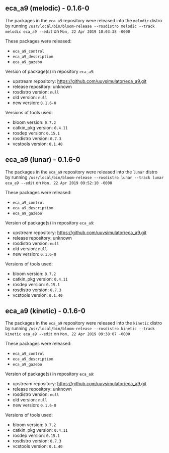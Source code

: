 ## eca_a9 (melodic) - 0.1.6-0

The packages in the `eca_a9` repository were released into the `melodic` distro by running `/usr/local/bin/bloom-release --rosdistro melodic --track melodic eca_a9 --edit` on `Mon, 22 Apr 2019 10:03:38 -0000`

These packages were released:
- `eca_a9_control`
- `eca_a9_description`
- `eca_a9_gazebo`

Version of package(s) in repository `eca_a9`:

- upstream repository: https://github.com/uuvsimulator/eca_a9.git
- release repository: unknown
- rosdistro version: `null`
- old version: `null`
- new version: `0.1.6-0`

Versions of tools used:

- bloom version: `0.7.2`
- catkin_pkg version: `0.4.11`
- rosdep version: `0.15.1`
- rosdistro version: `0.7.3`
- vcstools version: `0.1.40`


## eca_a9 (lunar) - 0.1.6-0

The packages in the `eca_a9` repository were released into the `lunar` distro by running `/usr/local/bin/bloom-release --rosdistro lunar --track lunar eca_a9 --edit` on `Mon, 22 Apr 2019 09:52:10 -0000`

These packages were released:
- `eca_a9_control`
- `eca_a9_description`
- `eca_a9_gazebo`

Version of package(s) in repository `eca_a9`:

- upstream repository: https://github.com/uuvsimulator/eca_a9.git
- release repository: unknown
- rosdistro version: `null`
- old version: `null`
- new version: `0.1.6-0`

Versions of tools used:

- bloom version: `0.7.2`
- catkin_pkg version: `0.4.11`
- rosdep version: `0.15.1`
- rosdistro version: `0.7.3`
- vcstools version: `0.1.40`


## eca_a9 (kinetic) - 0.1.6-0

The packages in the `eca_a9` repository were released into the `kinetic` distro by running `/usr/local/bin/bloom-release --rosdistro kinetic --track kinetic eca_a9 --edit` on `Mon, 22 Apr 2019 09:38:07 -0000`

These packages were released:
- `eca_a9_control`
- `eca_a9_description`
- `eca_a9_gazebo`

Version of package(s) in repository `eca_a9`:

- upstream repository: https://github.com/uuvsimulator/eca_a9.git
- release repository: unknown
- rosdistro version: `null`
- old version: `null`
- new version: `0.1.6-0`

Versions of tools used:

- bloom version: `0.7.2`
- catkin_pkg version: `0.4.11`
- rosdep version: `0.15.1`
- rosdistro version: `0.7.3`
- vcstools version: `0.1.40`


